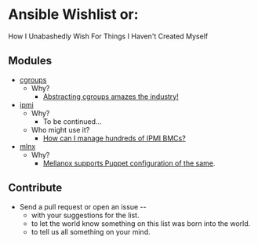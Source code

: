 Ansible Wishlist or:
================
How I Unabashedly Wish For Things I Haven't Created Myself

Modules
----
- [cgroups](https://en.wikipedia.org/wiki/Cgroups)
  - Why?
    - [Abstracting cgroups amazes the industry!](https://news.ycombinator.com/item?id=7258721)
- [ipmi](https://en.wikipedia.org/wiki/Intelligent_Platform_Management_Interface)
  - Why?
    - To be continued...
  - Who might use it?
    - [How can I manage hundreds of IPMI BMCs?](https://serverfault.com/questions/529399/how-can-i-manage-hundreds-of-ipmi-bmcs)
- [mlnx](http://www.mellanox.com/page/mlnx_os)
  - Why?
    - [Mellanox supports Puppet configuration of the same](http://www.mellanox.com/downloads/solutions/puppet/Puppet%20Automation%20for%20Mellanox%20Switch%20Systems.pdf).


Contribute
----
- Send a pull request or open an issue --
  - with your suggestions for the list.
  - to let the world know something on this list was born into the world.
  - to tell us all something on your mind.
